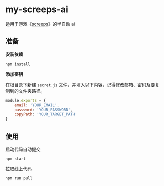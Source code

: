 # my-screeps-ai

适用于游戏《[screeps](https://screeps.com/a/#!/map)》的半自动 ai

## 准备

**安装依赖**

```
npm install
```

**添加密钥**

在根目录下新建 `secret.js` 文件，并填入以下内容，记得修改邮箱、密码及要复制到的文件夹路径。

```js
module.exports = {
    email: 'YOUR_EMAIL',
    password: 'YOUR_PASSWORD',
    copyPath: 'YOUR_TARGET_PATH'
}
```

## 使用

启动代码自动提交

```
npm start
```

拉取线上代码

```
npm run pull
```